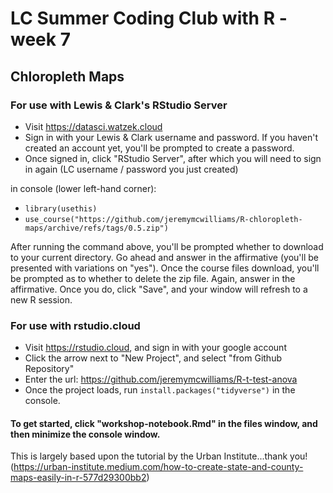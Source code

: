 # LC Summer Coding Club with R - week 7
## Chloropleth Maps



### For use with Lewis & Clark's RStudio Server

* Visit <a href='https://datasci.watzek.cloud' target='_blank'>https://datasci.watzek.cloud</a>
* Sign in with your Lewis & Clark username and password. If you haven't created an account yet, you'll be prompted to create a password.
* Once signed in, click "RStudio Server", after which you will need to sign in again (LC username / password you just created)

in console (lower left-hand corner):
* `library(usethis)`
* `use_course("https://github.com/jeremymcwilliams/R-chloropleth-maps/archive/refs/tags/0.5.zip")`

After running the command above, you'll be prompted whether to download to your current directory. Go ahead and answer in the affirmative (you'll be presented with variations on "yes"). Once the course files download, you'll be prompted as to whether to delete the zip file. Again, answer in the affirmative. Once you do, click "Save", and your window will refresh to a new R session.


### For use with rstudio.cloud 

* Visit https://rstudio.cloud, and sign in with your google account  
* Click the arrow next to "New Project", and select "from Github Repository"
* Enter the url: https://github.com/jeremymcwilliams/R-t-test-anova
* Once the project loads, run `install.packages("tidyverse")` in the console.


#### To get started, click "workshop-notebook.Rmd" in the files window, and then minimize the console window.


This is largely based upon the tutorial by the Urban Institute...thank you! (https://urban-institute.medium.com/how-to-create-state-and-county-maps-easily-in-r-577d29300bb2)

